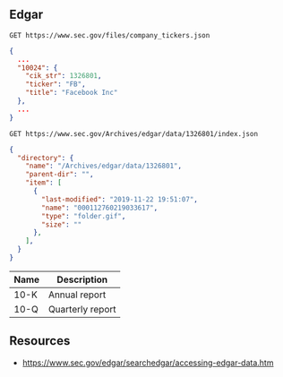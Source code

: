 ## Edgar

`GET https://www.sec.gov/files/company_tickers.json`
```json
{
  ...
  "10024": {
    "cik_str": 1326801,
    "ticker": "FB",
    "title": "Facebook Inc"
  },
  ...
}
```

`GET https://www.sec.gov/Archives/edgar/data/1326801/index.json`
```json
{
  "directory": {
    "name": "/Archives/edgar/data/1326801",
    "parent-dir": "",
    "item": [
      {
        "last-modified": "2019-11-22 19:51:07",
        "name": "000112760219033617",
        "type": "folder.gif",
        "size": ""
      },
    ],
  }
}
```

| Name | Description      |
| ---- | ---------------- |
| 10-K | Annual report    |
| 10-Q | Quarterly report |



## Resources

- https://www.sec.gov/edgar/searchedgar/accessing-edgar-data.htm